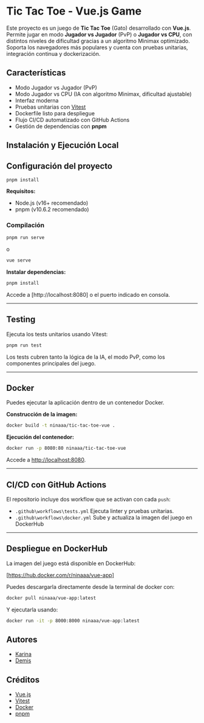# Tic Tac Toe - Vue.js Game

Este proyecto es un juego de **Tic Tac Toe** (Gato) desarrollado con **Vue.js**. Permite jugar en modo **Jugador vs Jugador** (PvP) o **Jugador vs CPU**, con distintos niveles de dificultad gracias a un algoritmo Minimax optimizado. Soporta los navegadores más populares y cuenta con pruebas unitarias, integración continua y dockerización.

## Características

- Modo Jugador vs Jugador (PvP)
- Modo Jugador vs CPU (IA con algoritmo Minimax, dificultad ajustable)
- Interfaz moderna
- Pruebas unitarias con [Vitest](https://vitest.dev/)
- Dockerfile listo para despliegue
- Flujo CI/CD automatizado con GitHub Actions
- Gestión de dependencias con **pnpm**


## Instalación y Ejecución Local

## Configuración del proyecto
```
pnpm install
```

**Requisitos:**

- Node.js (v16+ recomendado)
- pnpm (v10.6.2 recomendado)

### Compilación 

```bash
pnpm run serve
```
o
```bash
vue serve
```

**Instalar dependencias:**

```bash
pnpm install
```

Accede a [http://localhost:8080] o el puerto indicado en consola.

---

## Testing

Ejecuta los tests unitarios usando Vitest:

```bash
pnpm run test
```

Los tests cubren tanto la lógica de la IA, el modo PvP, como los componentes principales del juego.

---

## Docker

Puedes ejecutar la aplicación dentro de un contenedor Docker.

**Construcción de la imagen:**

```bash
docker build -t ninaaa/tic-tac-toe-vue .
```

**Ejecución del contenedor:**

```bash
docker run -p 8080:80 ninaaa/tic-tac-toe-vue
```

Accede a [http://localhost:8080](http://localhost:8080).

---

## CI/CD con GitHub Actions

El repositorio incluye dos workflow que se activan con cada `push`: 
- `.github\workflows\tests.yml` Ejecuta linter y pruebas unitarias.
- `.github\workflows\docker.yml` Sube y actualiza la imagen del juego en DockerHub

---

## Despliegue en DockerHub

La imagen del juego está disponible en DockerHub:

[https://hub.docker.com/r/ninaaa/vue-app]

Puedes descargarla directamente desde la terminal de docker con:

```bash
docker pull ninaaa/vue-app:latest
```

Y ejecutarla usando:

```bash
docker run -it -p 8000:8000 ninaaa/vue-app:latest
```

## Autores

- [Karina](https://github.com/ninaaaa3)
- [Demis](https://github.com/drijksb)


## Créditos

- [Vue.js](https://vuejs.org/)
- [Vitest](https://vitest.dev/)
- [Docker](https://www.docker.com/)
- [pnpm](https://pnpm.io/)
